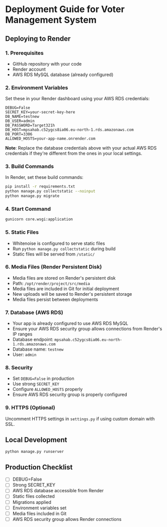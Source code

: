 # Deployment Guide for Voter Management System

## Deploying to Render

### 1. Prerequisites
- GitHub repository with your code
- Render account
- AWS RDS MySQL database (already configured)

### 2. Environment Variables
Set these in your Render dashboard using your AWS RDS credentials:

```
DEBUG=False
SECRET_KEY=your-secret-key-here
DB_NAME=testnew
DB_USER=admin
DB_PASSWORD=Target321h
DB_HOST=mpsahab.c52ygcs8ia06.eu-north-1.rds.amazonaws.com
DB_PORT=3306
ALLOWED_HOSTS=your-app-name.onrender.com
```

**Note**: Replace the database credentials above with your actual AWS RDS credentials if they're different from the ones in your local settings.

### 3. Build Commands
In Render, set these build commands:

```bash
pip install -r requirements.txt
python manage.py collectstatic --noinput
python manage.py migrate
```

### 4. Start Command
```bash
gunicorn core.wsgi:application
```

### 5. Static Files
- Whitenoise is configured to serve static files
- Run `python manage.py collectstatic` during build
- Static files will be served from `/static/`

### 6. Media Files (Render Persistent Disk)
- Media files are stored on Render's persistent disk
- Path: `/opt/render/project/src/media`
- Media files are included in Git for initial deployment
- New uploads will be saved to Render's persistent storage
- Media files persist between deployments

### 7. Database (AWS RDS)
- Your app is already configured to use AWS RDS MySQL
- Ensure your AWS RDS security group allows connections from Render's IP ranges
- Database endpoint: `mpsahab.c52ygcs8ia06.eu-north-1.rds.amazonaws.com`
- Database name: `testnew`
- User: `admin`

### 8. Security
- Set `DEBUG=False` in production
- Use strong `SECRET_KEY`
- Configure `ALLOWED_HOSTS` properly
- Ensure AWS RDS security group is properly configured

### 9. HTTPS (Optional)
Uncomment HTTPS settings in `settings.py` if using custom domain with SSL.

## Local Development
```bash
python manage.py runserver
```

## Production Checklist
- [ ] DEBUG=False
- [ ] Strong SECRET_KEY
- [ ] AWS RDS database accessible from Render
- [ ] Static files collected
- [ ] Migrations applied
- [ ] Environment variables set
- [ ] Media files included in Git
- [ ] AWS RDS security group allows Render connections 